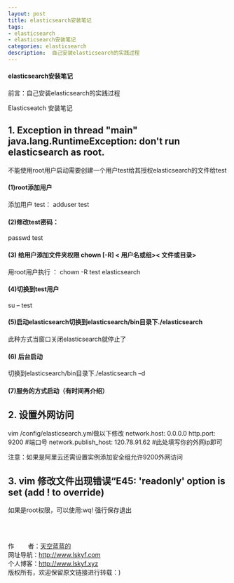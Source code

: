 ```yaml
---
layout: post
title: elasticsearch安装笔记
tags:
- elasticsearch
- elasticsearch安装笔记
categories: elasticsearch
description:  自己安装elasticsearch的实践过程
---
```

#### elasticsearch安装笔记 ####
前言：自己安装elasticsearch的实践过程
<!-- more -->

Elasticseatch 安装笔记 
## 1.	Exception in thread "main" java.lang.RuntimeException: don't run elasticsearch as root. ##
不能使用root用户启动需要创建一个用户test给其授权elasticsearch的文件给test
#### (1)root添加用户 ####
添加用户 test： 
adduser test 
#### (2)修改test密码：  ####
passwd test
#### (3) 给用户添加文件夹权限 chown [-R] < 用户名或组>< 文件或目录> ####
用root用户执行 ： chown -R test elasticsearch
#### (4)切换到test用户 ####
su – test
#### (5)启动elasticsearch切换到elasticsearch/bin目录下./elasticsearch ####
此种方式当窗口关闭elasticsearch就停止了
#### (6) 后台启动 ####
切换到elasticsearch/bin目录下./elasticsearch –d
#### (7)服务的方式启动（有时间再介绍）	 ####
## 2.	设置外网访问 ##
vim /config/elasticsearch.yml做以下修改
network.host: 0.0.0.0
http.port: 9200   #端口号
network.publish_host: 120.78.91.62   #此处填写你的外网ip即可

注意：如果是阿里云还需设置实例添加安全组允许9200外网访问
## 3.	vim 修改文件出现错误“E45: 'readonly' option is set (add ! to override) ##
如果是root权限，可以使用:wq! 强行保存退出

<br/>
<br/>

作&nbsp;&nbsp;&nbsp;&nbsp;&nbsp;&nbsp;&nbsp;&nbsp;者：<a href="#">天空蓝蓝的</a> <br>
网址导航：<a href="http://www.lskyf.com" target="_blank">http://www.lskyf.com</a> <br>
个人博客：<a href="http://www.lskyf.xyz" target="_blank">http://www.lskyf.xyz</a> <br>
版权所有，欢迎保留原文链接进行转载：) <br>
